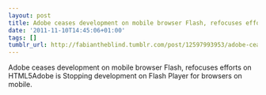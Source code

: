 ```yaml
---
layout: post
title: Adobe ceases development on mobile browser Flash, refocuses efforts on HTML5
date: '2011-11-10T14:45:06+01:00'
tags: []
tumblr_url: http://fabiantheblind.tumblr.com/post/12597993953/adobe-ceases-development-on-mobile-browser-flash
---
```

Adobe ceases development on mobile browser Flash, refocuses efforts on HTML5Adobe is Stopping development on Flash Player for browsers on mobile.

